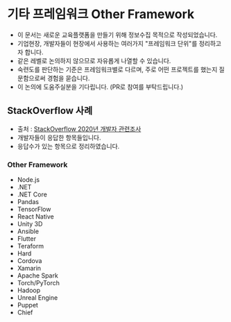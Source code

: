 # 기타 프레임워크 Other Framework
- 이 문서는 새로운 교육플랫폼을 만들기 위해 정보수집 목적으로 작성되었습니다.
- 기업현장, 개발자들이 현장에서 사용하는 여러가지 "프레임워크 단위"를 정리하고자 합니다.
- 같은 레벨로 논의하지 않으므로 자유롭게 나열할 수 있습니다.
- 숙련도를 판단하는 기준은 프레임워크별로 다르며, 주로 어떤 프로젝트를 했는지 질문함으로써 경험을 묻습니다.
- 이 논의에 도움주실분을 기다립니다. (PR로 참여를 부탁드립니다.)

## StackOverflow 사례
- 출처 : [StackOverflow 2020년 개발자 관련조사](https://insights.stackoverflow.com/survey/2020)
- 개발자들이 응답한 항목들입니다.
- 응답수가 있는 항목으로 정리하였습니다.

### Other Framework
- Node.js
- .NET
- .NET Core
- Pandas
- TensorFlow
- React Native
- Unity 3D
- Ansible
- Flutter
- Teraform
- Hard
- Cordova
- Xamarin
- Apache Spark
- Torch/PyTorch
- Hadoop
- Unreal Engine
- Puppet
- Chief